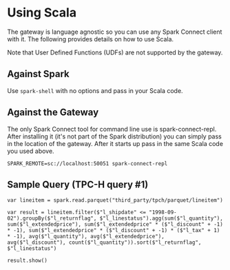 # Using Scala

The gateway is language agnostic so you can use any Spark Connect client with it.  The following
provides details on how to use Scala.

Note that User Defined Functions (UDFs) are not supported by the gateway.


## Against Spark

Use ```spark-shell``` with no options and pass in your Scala code.


## Against the Gateway

The only Spark Connect tool for command line use is spark-connect-repl.  After installing it
(it's not part of the Spark distribution) you can simply pass in the location of the gateway.
After it starts up pass in the same Scala code you used above.

```commandline
SPARK_REMOTE=sc://localhost:50051 spark-connect-repl 
```

## Sample Query (TPC-H query #1)


```commandline
var lineitem = spark.read.parquet("third_party/tpch/parquet/lineitem")

var result = lineitem.filter($"l_shipdate" <= "1998-09-02").groupBy($"l_returnflag", $"l_linestatus").agg(sum($"l_quantity"), sum($"l_extendedprice"), sum($"l_extendedprice" * ($"l_discount" + -1) * -1), sum($"l_extendedprice" * ($"l_discount" + -1) * ($"l_tax" + 1) * -1), avg($"l_quantity"), avg($"l_extendedprice"), avg($"l_discount"), count($"l_quantity")).sort($"l_returnflag", $"l_linestatus") 

result.show()
```
